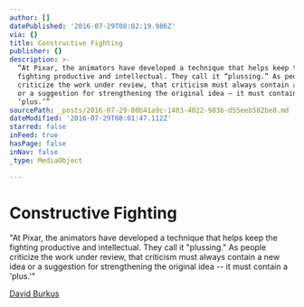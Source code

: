 ```yaml
---
author: []
datePublished: '2016-07-29T08:02:19.986Z'
via: {}
title: Constructive Fighting
publisher: {}
description: >-
  “At Pixar, the animators have developed a technique that helps keep the
  fighting productive and intellectual. They call it “plussing.” As people
  criticize the work under review, that criticism must always contain a new idea
  or a suggestion for strengthening the original idea – it must contain a
  ‘plus.’”
sourcePath: _posts/2016-07-29-80b41a9c-1403-4022-983b-d55eeb582be8.md
dateModified: '2016-07-29T08:01:47.112Z'
starred: false
inFeed: true
hasPage: false
inNav: false
_type: MediaObject

---
```

# Constructive Fighting

"At Pixar, the animators have developed a technique that helps keep the fighting productive and intellectual. They call it "plussing." As people criticize the work under review, that criticism must always contain a new idea or a suggestion for strengthening the original idea -- it must contain a 'plus.'"

[David Burkus][0]

[0]: http://99u.com/articles/7224/why-fighting-for-our-ideas-makes-them-better
